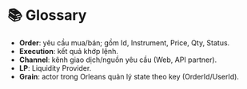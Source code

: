 # 📚 Glossary
- **Order**: yêu cầu mua/bán; gồm Id, Instrument, Price, Qty, Status.
- **Execution**: kết quả khớp lệnh.
- **Channel**: kênh giao dịch/nguồn yêu cầu (Web, API partner).
- **LP**: Liquidity Provider.
- **Grain**: actor trong Orleans quản lý state theo key (OrderId/UserId).
